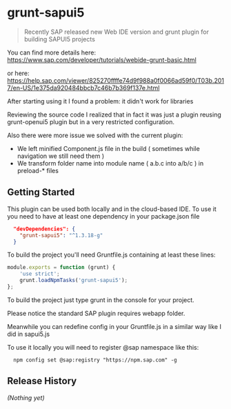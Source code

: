 # grunt-sapui5

> Recently SAP released new Web IDE version and grunt plugin for building SAPUI5 projects

You can find more details here:
https://www.sap.com/developer/tutorials/webide-grunt-basic.html

or here:
https://help.sap.com/viewer/825270ffffe74d9f988a0f0066ad59f0/T03b.2017/en-US/1e375da920484bbcb7c46b7b369f137e.html

After starting using it I found a problem: it didn't work for libraries

Reviewing the source code I realized that in fact it was just a plugin reusing grunt-openui5 plugin but in a very restricted configuration.

Also there were more issue we solved with the current plugin:
- We left minified Component.js file in the build ( sometimes while navigation we still need them )
- We transform folder name into module name ( a.b.c into a/b/c ) in preload-* files

## Getting Started

This plugin can be used both locally and in the cloud-based IDE. To use it you need to have at least one dependency in your package.json file

```json  
  "devDependencies": {
    "grunt-sapui5": "^1.3.18-g"
  }
```

To build the project you'll need Gruntfile.js containing at least these lines:
```js
module.exports = function (grunt) {
    'use strict';
    grunt.loadNpmTasks('grunt-sapui5');
};
```

To build the project just type grunt in the console for your project.

Please notice the standard SAP plugin requires webapp folder.

Meanwhile you can redefine config in your Gruntfile.js in a similar way like I did in sapui5.js

To use it locally you will need to register @sap namespace like this:
```shell  
  npm config set @sap:registry "https://npm.sap.com" -g
```

## Release History
_(Nothing yet)_
